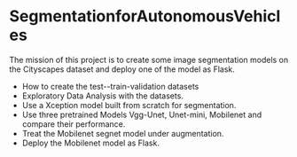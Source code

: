 # SegmentationforAutonomousVehicles

The mission of this project is to create some image segmentation models on the Cityscapes dataset and  deploy one of the model as Flask.

* How to create the test--train-validation datasets
* Exploratory Data Analysis with the datasets.
* Use a Xception model built from scratch for segmentation.
* Use three pretrained Models Vgg-Unet, Unet-mini, Mobilenet and compare their performance.
* Treat the Mobilenet segnet model under augmentation.
* Deploy the Mobilenet model as Flask. 
